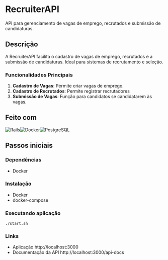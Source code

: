 # RecruiterAPI

API para gerenciamento de vagas de emprego, recrutados e submissão de candidaturas.

## Descrição

A RecruiterAPI facilita o cadastro de vagas de emprego, recrutados e a submissão de candidaturas. Ideal para sistemas de recrutamento e seleção.

### Funcionalidades Principais

1. **Cadastro de Vagas**: Permite criar vagas de emprego.
2. **Cadastro de Recrutados**: Permite registrar recrutadores
3. **Submissão de Vagas**: Função para candidatos se candidatarem às vagas.


## Feito com
![Rails][Rails]![Docker][Docker]![PostgreSQL][PostgreSQL]

## Passos iniciais

### Dependências

* Docker

### Instalação

* Docker
* docker-compose

### Executando aplicação

```
./start.sh
```


### Links

* Aplicação http://localhost:3000
* Documentação da API http://localhost:3000/api-docs


<!-- MARKDOWN LINKS & IMAGES -->
<!-- https://www.markdownguide.org/basic-syntax/#reference-style-links -->

[Rails]: https://img.shields.io/badge/Rails-a40000?style=for-the-badge&logo=RubyonRails&logoColor=white
[Docker]: https://img.shields.io/badge/Docker-0092E6?style=for-the-badge&logo=Docker&logoColor=white
[PostgreSQL]: https://img.shields.io/badge/PostgreSQL-2F6792?style=for-the-badge&logo=PostgreSQL&logoColor=white
